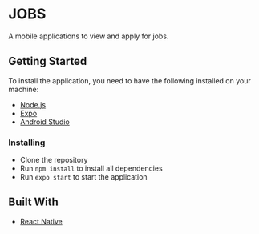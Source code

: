 # JOBS

A mobile applications to view and apply for jobs.

## Getting Started

To install the application, you need to have the following installed on your machine:

-   [Node.js](https://nodejs.org/en/)
-   [Expo](https://expo.io/)
-   [Android Studio](https://developer.android.com/studio)

### Installing

-   Clone the repository
-   Run `npm install` to install all dependencies
-   Run `expo start` to start the application

## Built With

-   [React Native](https://reactnative.dev/)
